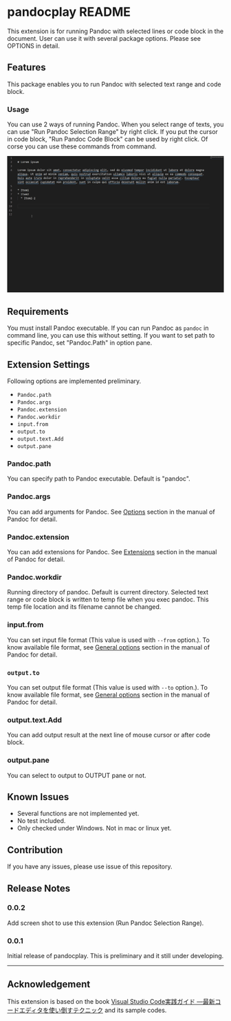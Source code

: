 # pandocplay README

This extension is for running Pandoc with selected lines or code block in the document. User can use it with several package options. Please see OPTIONS in detail.

## Features

This package enables you to run Pandoc with selected text range and code block. 

### Usage

You can use 2 ways of running Pandoc. When you select range of texts, you can use "Run Pandoc Selection Range" by right click. If you put the cursor in code block,  "Run Pandoc Code Block" can be used by right click. Of corse you can use these commands from command.

![Usage1](./image/usage1.gif)

## Requirements

You must install Pandoc executable. If you can run Pandoc as `pandoc` in command line, you can use this without setting. If you want to set path to specific Pandoc, set "Pandoc.Path" in option pane.

## Extension Settings

Following options are implemented preliminary.

- `Pandoc.path`
- `Pandoc.args`
- `Pandoc.extension`
- `Pandoc.workdir`
- `input.from`
- `output.to`
- `output.text.Add`
- `output.pane`

### Pandoc.path

You can specify path to Pandoc executable. Default is "pandoc".

### Pandoc.args

You can add arguments for Pandoc. See [Options](https://pandoc.org/MANUAL.html#options) section in the manual of Pandoc for detail.

### Pandoc.extension

You can add extensions for Pandoc. See [Extensions](https://pandoc.org/MANUAL.html#extensions) section in the manual of Pandoc for detail.

### Pandoc.workdir

Running directory of pandoc. Default is current directory. Selected text range or code block is written to temp file when you exec pandoc. This temp file location and its filename cannot be changed.

### input.from

You can set input file format (This value is used with `--from` option.). To know available file format, see [General options](https://pandoc.org/MANUAL.html#general-options) section in the manual of Pandoc for detail.


### `output.to`

You can set output file format (This value is used with `--to` option.). To know available file format, see [General options](https://pandoc.org/MANUAL.html#general-options) section in the manual of Pandoc for detail.

### output.text.Add

You can add output result at the next line of mouse cursor or after code block.

### output.pane

You can select to output to OUTPUT pane or not.

## Known Issues

* Several functions are not implemented yet.
* No test included.
* Only checked under Windows. Not in mac or linux yet.

## Contribution

If you have any issues, please use issue of this repository.

## Release Notes

### 0.0.2

Add screen shot to use this extension (Run Pandoc Selection Range).

### 0.0.1

Initial release of pandocplay. This is preliminary and it still under developing.

-----------------------------------------------------------------------------------------------------------

## Acknowledgement

This extension is based on the book [Visual Studio Code実践ガイド —最新コードエディタを使い倒すテクニック](https://gihyo.jp/book/2020/978-4-297-11201-1) and its sample codes. 


